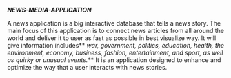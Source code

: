 
***NEWS-MEDIA-APPLICATION***

A news application is a big interactive database that tells a news story. The main focus of this application is to connect news articles from all around the world and deliver it to user as fast as possible in best visualize way. It will give information includes** *war, government, politics, education, health, the environment, economy, business, fashion, entertainment, and sport, as well as quirky or unusual events.*** It is an application designed to enhance and optimize the way that a user interacts with news stories.
